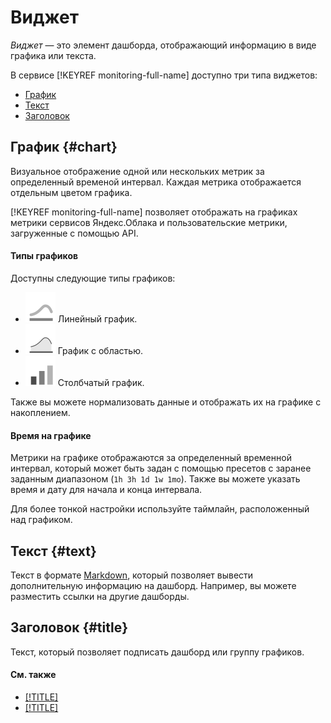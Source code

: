 # Виджет

_Виджет_ — это элемент дашборда, отображающий информацию в виде графика или текста.

В сервисе [!KEYREF monitoring-full-name] доступно три типа виджетов:

- [График](#chart)
- [Текст](#text)
- [Заголовок](#title)

## График {#chart}
Визуальное отображение одной или нескольких метрик за определенный временой интервал.
Каждая метрика отображается отдельным цветом графика.

[!KEYREF monitoring-full-name] позволяет отображать на графиках метрики сервисов Яндекс.Облака и пользовательские 
метрики, загруженные с помощью API.

#### Типы графиков
Доступны следующие типы графиков:

- ![image](../../_assets/chart-lines.svg) Линейный график.
- ![image](../../_assets/chart-area.svg) График с областью.
- ![image](../../_assets/chart-columns.svg) Столбчатый график.

Также вы можете нормализовать данные и отображать их на графике с накоплением.

#### Время на графике

Метрики на графике отображаются за определенный временной интервал, который может быть задан с помощью пресетов с заранее заданным диапазоном (`1h 3h 1d 1w 1mo`). Также вы можете указать время и дату для начала и конца интервала.

Для более тонкой настройки используйте таймлайн, расположенный над графиком.

## Текст {#text}
Текст в формате [Markdown](https://ru.wikipedia.org/wiki/Markdown), который позволяет вывести дополнительную информацию на дашборд. Например, вы можете разместить ссылки на другие дашборды.

## Заголовок {#title}
Текст, который позволяет подписать дашборд или группу графиков.

#### См. также
- [[!TITLE]](../../operations/chart/create.md)
- [[!TITLE]](../../operations/chart/create-query.md)
